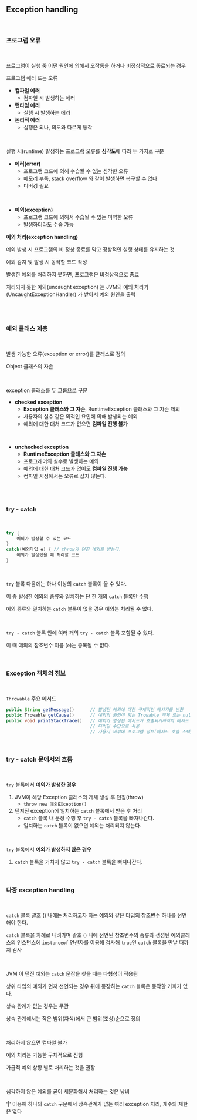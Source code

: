 ## Exception handling

<br>

### 프로그램 오류

<br>

프로그램이 실행 중 어떤 원인에 의해서 오작동을 하거나 비정상적으로 종료되는 경우

프로그램 에러 또는 오류

- **컴파일 에러**
  - 컴파일 시 발생하는 에러
- **런타임 에러**
  - 실행 시 발생하는 에러
- **논리적 에러**
  - 실행은 되나, 의도와 다르게 동작

<br>  

실행 시(runtime) 발생하는 프로그램 오류를 **심각도**에 따라 두 가지로 구분

- **에러(error)**
  - 프로그램 코드에 의해 수습될 수 없는 심각한 오류
  - 메모리 부족, stack overflow 와 같이 발생하면 복구할 수 없다
  - 디버깅 필요

<br>

- **예외(exception)**
  - 프로그램 코드에 의해서 수습될 수 있는 미약한 오류
  - 발생하더라도 수습 가능


**예외 처리(exception handling)**

예외 발생 시 프로그램의 비 정상 종료를 막고 정상적인 실행 상태를 유지하는 것

예외 감지 및 발생 시 동작할 코드 작성

발생한 예외를 처리하지 못하면, 프로그램은 비정상적으로 종료

처리되지 못한 예외(uncaught exception) 는 JVM의 예외 처리기(UncaughtExceptionHandler) 가 받아서 예외 원인을 출력

<br><br>

### 예외 클래스 계층

<br>

발생 가능한 오류(exception or error)를 클래스로 정의

Object 클래스의 자손

<br>

exception 클래스를 두 그룹으로 구분

- **checked exception**
  - **Exception 클래스와 그 자손**, RuntimeException 클래스와 그 자손 제외
  - 사용자의 실수 같은 외적인 요인에 의해 발생되는 예외
  - 예외에 대한 대처 코드가 없으면 **컴파일 진행 불가**

<br>

- **unchecked exception**
  - **RuntimeException 클래스와 그 자손**
  - 프로그래머의 실수로 발생하는 예외
  - 예외에 대한 대처 코드가 없어도 **컴파일 진행 가능**
  - 컴파일 시점에서는 오류로 잡지 않는다.

<br><br>

### try - catch

<br>

```java
try {
    예외가 발생할 수 있는 코드
}
catch(예외타입 e) { // throw가 던진 예외를 받는다.
    예외가 발생했을 때 처리할 코드
}
```

<br>

`try` 블록 다음에는 하나 이상의 `catch` 블록이 올 수 있다.

이 중 발생한 예외의 종류와 일치하는 단 한 개의 `catch` 블록만 수행

예외 종류와 일치하는 `catch` 블록이 없을 경우 예외는 처리될 수 없다.

<br>

`try - catch` 블록 안에 여러 개의 `try - catch` 블록 포함될 수 있다.

이 때 예외의 참조변수 이름 (`e`)는 중복될 수 없다.

<br>

### Exception 객체의 정보

<br>

`Throwable` 주요 메서드

```java
public String getMessage()      // 발생된 예외에 대한 구체적인 메시지를 반환
public Trowable getCause()      // 예외의 원인이 되는 Trowable 객체 또는 null을 반환
public void printStackTrace()   // 예외가 방생된 메서드가 호출되기까지의 메서드 호출 스택을 출력
                                // 디버딩 수단으로 사용
                                // 사용시 외부에 프로그램 정보(메서드 호출 스택)가 노출 
```

<br>

### try - catch 문에서의 흐름

<br>

`try` 블록에서 **예외가 발생한 경우**

1. JVM이 해당 Exception 클래스의 개체 생성 후 던짐(throw)
   - `throw new 예외EXception()`
2. 던져진 exception에 일치하는 `catch` 블록에서 받은 후 처리
   - `catch` 블록 내 문장 수행 후 `try - catch` 블록을 빠져나간다.
   - 일치하는 `catch` 블록이 없으면 예외는 처리되지 않는다.

<br>

`try` 블록에서 **예외가 발생하지 않은 경우**

1. `catch` 블록을 거치지 않고 `try - catch` 블록을 빠져나간다.

<br>

### 다중 exception handling

<br>

`catch` 블록 괄호 () 내에는 처리하고자 하는 예외와 같은 타입의 참조변수 하나를 선언해야 한다.

`catch` 블록을 차례로 내려가며 괄호 () 내에 선언된 참조변수의 종류와 생성된 예외클래스의 인스턴스에 `instanceof` 연산자를 이용해 검사해 `true`인 `catch` 블록을 만날 때까지 검사

<br>

JVM 이 던진 예외는 `catch` 문장을 찾을 때는 다형성이 적용됨

상위 타입의 예외가 먼저 선언되는 경우 뒤에 등장하는 `catch` 블록은 동작할 기회가 없다.

상속 관계가 없는 경우는 무관

상속 관계에서는 작은 범위(자식)에서 큰 범위(조상)순으로 정의

<br>

처리하지 않으면 컴파일 불가

예외 처리는 가능한 구체적으로 진행

가급적 예외 상황 별로 처리하는 것을 권장

<br>

심각하지 않은 예외를 굳이 세분화해서 처리하는 것은 낭비

'|' 이용해 하나의 `catch` 구문에서 상속관계가 없는 여러 exception 처리, 개수의 제한은 없다